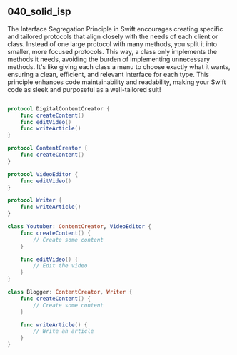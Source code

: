 ## 040_solid_isp

The Interface Segregation Principle in Swift encourages creating specific and tailored protocols that align closely with the needs of each client or class. Instead of one large protocol with many methods, you split it into smaller, more focused protocols. This way, a class only implements the methods it needs, avoiding the burden of implementing unnecessary methods. It's like giving each class a menu to choose exactly what it wants, ensuring a clean, efficient, and relevant interface for each type. This principle enhances code maintainability and readability, making your Swift code as sleek and purposeful as a well-tailored suit!

```swift

protocol DigitalContentCreator {
    func createContent()
    func editVideo()
    func writeArticle()
}

protocol ContentCreator {
    func createContent()
}

protocol VideoEditor {
    func editVideo()
}

protocol Writer {
    func writeArticle()
}

class Youtuber: ContentCreator, VideoEditor {
    func createContent() {
        // Create some content
    }

    func editVideo() {
        // Edit the video
    }
}

class Blogger: ContentCreator, Writer {
    func createContent() {
        // Create some content
    }

    func writeArticle() {
        // Write an article
    }
}
```